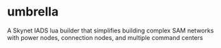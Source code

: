 # umbrella
A Skynet IADS lua builder that simplifies building complex SAM networks with power nodes, connection nodes, and multiple command centers
